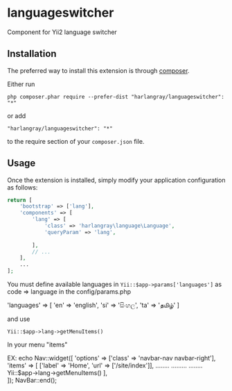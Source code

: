 languageswitcher
================
Component for Yii2 language switcher

Installation
------------

The preferred way to install this extension is through [composer](http://getcomposer.org/download/).

Either run

```
php composer.phar require --prefer-dist "harlangray/languageswitcher": "*"
```

or add

```
"harlangray/languageswitcher": "*"
```

to the require section of your `composer.json` file.


Usage
-----
Once the extension is installed, simply modify your application configuration as follows:

```php
return [
    'bootstrap' => ['lang'],
    'components' => [
        'lang' => [
            'class' => 'harlangray\language\Language',
            'queryParam' => 'lang',
    
        ],
        // ...
    ],
    ...
];
```

You must define available languages in `Yii::$app->params['languages']` as code => language in the config/params.php

'languages' => [
    'en' => 'english',
    'si' => 'සිංහල',
    'ta' => 'தமிழ்'
] 


and use

```
Yii::$app->lang->getMenuItems()
```
In your menu "items"

EX:
echo Nav::widget([
                'options' => ['class' => 'navbar-nav navbar-right'],
                'items' => [
                    ['label' => 'Home', 'url' => ['/site/index']],
                    ........
                    .........
                    ........
                    Yii::$app->lang->getMenuItems()
                    ],                
            ]);
            NavBar::end();
            

